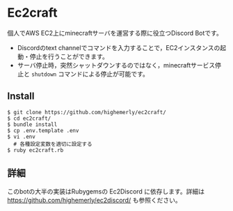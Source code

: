 # Ec2craft

個人でAWS EC2上にminecraftサーバを運営する際に役立つDiscord Botです。

- Discordのtext channelでコマンドを入力することで，EC2インスタンスの起動・停止を行うことができます。
- サーバ停止時，突然シャットダウンするのではなく，minecraftサービス停止と `shutdown` コマンドによる停止が可能です。

## Install

```
$ git clone https://github.com/highemerly/ec2craft/
$ cd ec2craft/
$ bundle install
$ cp .env.template .env
$ vi .env
  # 各種設定変数を適切に設定する
$ ruby ec2craft.rb
```

## 詳細

このbotの大半の実装はRubygemsの Ec2Discord に依存します。詳細は https://github.com/highemerly/ec2discord/ も参照ください。